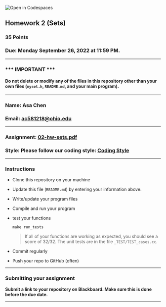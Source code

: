 ![Open in Codespaces](https://classroom.github.com/assets/open-in-codespaces-abfff4d4e15f9e1bd8274d9a39a0befe03a0632bb0f153d0ec72ff541cedbe34.svg)
## Homework 2 (Sets)

### 35 Points

### Due: Monday September 26, 2022 at 11:59 PM.

---
### *** IMPORTANT ***
#### Do not delete or modify any of the files in this repository other than your own files (`myset.h`, `README.md`, and your main program).

---

### Name: Asa Chen

### Email: ac581218@ohio.edu

---

### Assignment: [02-hw-sets.pdf](02-hw-sets.pdf)

### Style: Please follow our coding style: [Coding Style](https://github.com/nasseef/cs3610/blob/master/docs/coding-style.md)

---

### Instructions

- Clone this repository on your machine

- Update this file (`README.md`) by entering your information above.
- Write/update your program files
- Compile and run your program

- test your functions
  ```console
  make run_tests
  ```
  > If all of your functions are working as expected, you should see a score of 32/32. The unit tests are in the file `_TEST/TEST_cases.cc`.

- Commit regularly

- Push your repo to GitHub (often)
 
---

### Submitting your assignment

**Submit a link to your repository on Blackboard. Make sure this is done before the due date.**

---